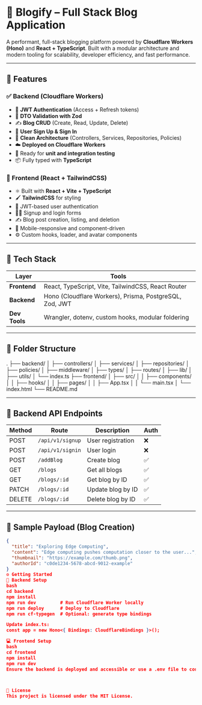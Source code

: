 # 📝 Blogify – Full Stack Blog Application

A performant, full-stack blogging platform powered by **Cloudflare Workers (Hono)** and **React + TypeScript**. Built with a modular architecture and modern tooling for scalability, developer efficiency, and fast performance.

---

## 🚀 Features

### ✅ Backend (Cloudflare Workers)
- 🔐 **JWT Authentication** (Access + Refresh tokens)
- 🧾 **DTO Validation with Zod**
- ✍️ **Blog CRUD** (Create, Read, Update, Delete)
- 👤 **User Sign Up & Sign In**
- 🧠 **Clean Architecture** (Controllers, Services, Repositories, Policies)
- ☁️ **Deployed on Cloudflare Workers**
- 🧪 Ready for **unit and integration testing**
- 📦 Fully typed with **TypeScript**

### 💅 Frontend (React + TailwindCSS)
- ⚛️ Built with **React + Vite + TypeScript**
- 🖌️ **TailwindCSS** for styling
- 🔐 JWT-based user authentication
- 🧑‍💻 Signup and login forms
- ✍️ Blog post creation, listing, and deletion
- 📱 Mobile-responsive and component-driven
- ⚙️ Custom hooks, loader, and avatar components

---

## 🧰 Tech Stack

| Layer     | Tools |
|-----------|-------|
| **Frontend** | React, TypeScript, Vite, TailwindCSS, React Router |
| **Backend**  | Hono (Cloudflare Workers), Prisma, PostgreSQL, Zod, JWT |
| **Dev Tools** | Wrangler, dotenv, custom hooks, modular foldering |

---

## 📁 Folder Structure

.
├── backend/
│ ├── controllers/
│ ├── services/
│ ├── repositories/
│ ├── policies/
│ ├── middleware/
│ ├── types/
│ ├── routes/
│ ├── lib/
│ ├── utils/
│ └── index.ts
├── frontend/
│ ├── src/
│ │ ├── components/
│ │ ├── hooks/
│ │ ├── pages/
│ │ ├── App.tsx
│ │ └── main.tsx
│ └── index.html
└── README.md

---

## 🔌 Backend API Endpoints

| Method   | Route            | Description         | Auth |
|----------|------------------|---------------------|------|
| POST     | `/api/v1/signup` | User registration   | ❌   |
| POST     | `/api/v1/signin` | User login          | ❌   |
| POST     | `/addBlog`       | Create blog         | ✅   |
| GET      | `/blogs`         | Get all blogs       | ✅   |
| GET      | `/blogs/:id`     | Get blog by ID      | ✅   |
| PATCH    | `/blogs/:id`     | Update blog by ID   | ✅   |
| DELETE   | `/blogs/:id`     | Delete blog by ID   | ✅   |

---

## 🧪 Sample Payload (Blog Creation)

```json
{
  "title": "Exploring Edge Computing",
  "content": "Edge computing pushes computation closer to the user...",
  "thumbnail": "https://example.com/thumb.png",
  "authorId": "c0de1234-5678-abcd-9012-example"
}
⚙️ Getting Started
🔧 Backend Setup
bash
cd backend
npm install
npm run dev         # Run Cloudflare Worker locally
npm run deploy      # Deploy to Cloudflare
npm run cf-typegen  # Optional: generate type bindings

Update index.ts:
const app = new Hono<{ Bindings: CloudflareBindings }>();

💻 Frontend Setup
bash
cd frontend
npm install
npm run dev
Ensure the backend is deployed and accessible or use a .env file to configure API base URLs.



📜 License
This project is licensed under the MIT License.


